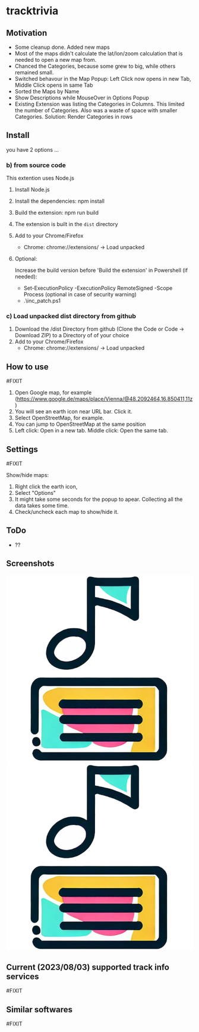 # tracktrivia


## Motivation

- Some cleanup done. Added new maps
- Most of the maps didn't calculate the lat/lon/zoom calculation that is needed to open a new map from.
- Chanced the Categories, because some grew to big, while others remained small.
- Switched behavour in the Map Popup: Left Click now opens in new Tab, Middle Click opens in same Tab
- Sorted the Maps by Name
- Show Descriptions while MouseOver in Options Popup
- Existing Extension was listing the Categories in Columns. This limited the number of Categories.
  Also was a waste of space with smaller Categories. 
  Solution: Render Categories in rows

## Install

you have 2 options ...

### b) from source code

This extention uses Node.js

1. Install Node.js
1. Install the dependencies: npm install
1. Build the extension: npm run build
1. The extension is built in the `dist` directory
1. Add to your Chrome/Firefox
   - Chrome: chrome://extensions/ -> Load unpacked
1. Optional:

   Increase the build version before 'Build the extension' in Powershell (if needed):
   - Set-ExecutionPolicy -ExecutionPolicy RemoteSigned -Scope Process    (optional in case of security warning)
   - .\inc_patch.ps1

### c) Load unpacked dist directory from github

1. Download the /dist Directory from github (Clone the Code or Code -> Download ZIP) to a Directory of of your choice
1. Add to your Chrome/Firefox
   - Chrome: chrome://extensions/ -> Load unpacked

## How to use

#FIXIT

1. Open Google map, for example (https://www.google.de/maps/place/Vienna/@48.2092464,16.850411,11z)
1. You will see an earth icon near URL bar. Click it.
1. Select OpenStreetMap, for example.
1. You can jump to OpenStreetMap at the same position
1. Left click: Open in a new tab. Middle click: Open the same tab.

## Settings

#FIXIT

Show/hide maps:

1. Right click the earth icon,
1. Select "Options"
1. It might take some seconds for the popup to apear. Collecting all the data takes some time.
1. Check/uncheck each map to show/hide it.

## ToDo

- ??

## Screenshots


![Screenshot of Chrome](Screenshot-chrome.png)
![Settings](Screenshot-chrome-settings.png)


## Current (2023/08/03) supported track info services

#FIXIT

## Similar softwares

#FIXIT
